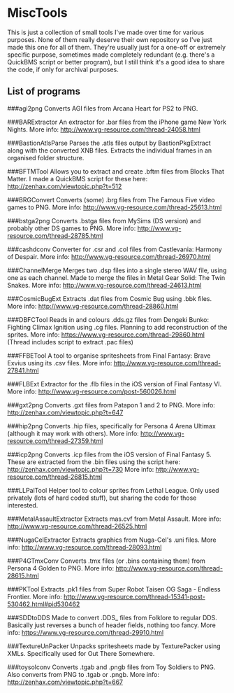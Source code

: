 # MiscTools
This is just a collection of small tools I've made over time for various purposes. None of them really deserve their own repository so I've just made this one for all of them. They're usually just for a one-off or extremely specific purpose, sometimes made completely redundant (e.g. there's a QuickBMS script or better program), but I still think it's a good idea to share the code, if only for archival purposes.

## List of programs

###agi2png
Converts AGI files from Arcana Heart for PS2 to PNG.

###BARExtractor
An extractor for .bar files from the iPhone game New York Nights. More info: http://www.vg-resource.com/thread-24058.html

###BastionAtlsParse
Parses the .atls files output by BastionPkgExtract along with the converted XNB files. Extracts the individual frames in an organised folder structure.

###BFTMTool
Allows you to extract and create .bftm files from Blocks That Matter. I made a QuickBMS script for these here: http://zenhax.com/viewtopic.php?t=512

###BRGConvert
Converts (some) .brg files from The Famous Five video games to PNG. More info: http://www.vg-resource.com/thread-25613.html

###bstga2png
Converts .bstga files from MySims (DS version) and probably other DS games to PNG. More info: http://www.vg-resource.com/thread-28785.html

###cashdconv
Converter for .csr and .col files from Castlevania: Harmony of Despair. More info: http://www.vg-resource.com/thread-26970.html

###ChannelMerge
Merges two .dsp files into a single stereo WAV file, using one as each channel. Made to merge the files in Metal Gear Solid: The Twin Snakes. More info: http://www.vg-resource.com/thread-24613.html

###CosmicBugExt
Extracts .dat files from Cosmic Bug using .bbk files. More info: http://www.vg-resource.com/thread-28860.html

###DBFCTool
Reads in and colours .dds.gz files from Dengeki Bunko: Fighting Climax Ignition using .cg files. Planning to add reconstruction of the sprites. More info: https://www.vg-resource.com/thread-29860.html (Thread includes script to extract .pac files)

###FFBETool
A tool to organise spritesheets from Final Fantasy: Brave Exvius using its .csv files. More info: http://www.vg-resource.com/thread-27841.html

###FLBExt
Extractor for the .flb files in the iOS version of Final Fantasy VI. More info: http://www.vg-resource.com/post-560026.html

###gxt2png
Converts .gxt files from Patapon 1 and 2 to PNG. More info: http://zenhax.com/viewtopic.php?t=647

###hip2png
Converts .hip files, specifically for Persona 4 Arena Ultimax (although it may work with others). More info: http://www.vg-resource.com/thread-27359.html

###icp2png
Converts .icp files from the iOS version of Final Fantasy 5. These are extracted from the .bin files using the script here: http://zenhax.com/viewtopic.php?t=730 More info: http://www.vg-resource.com/thread-26815.html

###LLPalTool
Helper tool to colour sprites from Lethal League. Only used privately (lots of hard coded stuff), but sharing the code for those interested.

###MetalAssaultExtractor
Extracts mas.cvf from Metal Assault. More info: http://www.vg-resource.com/thread-26525.html

###NugaCelExtractor
Extracts graphics from Nuga-Cel's .uni files. More info: http://www.vg-resource.com/thread-28093.html

###P4GTmxConv
Converts .tmx files (or .bins containing them) from Persona 4 Golden to PNG. More info: http://www.vg-resource.com/thread-28615.html

###PKTool
Extracts .pk1 files from Super Robot Taisen OG Saga - Endless Frontier. More info: http://www.vg-resource.com/thread-15341-post-530462.html#pid530462

###SDDtoDDS
Made to convert .DDS_ files from Folklore to regular DDS. Basically just reverses a bunch of header fields, nothing too fancy. More info: https://www.vg-resource.com/thread-29910.html

###TextureUnPacker
Unpacks spritesheets made by TexturePacker using XMLs. Specifically used for Out There Somewhere.

###toysolconv
Converts .tgab and .pngb files from Toy Soldiers to PNG. Also converts from PNG to .tgab or .pngb. More info: http://zenhax.com/viewtopic.php?t=667
